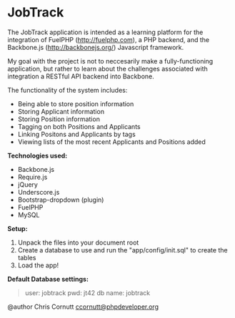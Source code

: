 JobTrack
===================

The JobTrack application is intended as a learning platform for the integration of FuelPHP (http://fuelphp.com),
a PHP backend, and the Backbone.js (http://backbonejs.org/) Javascript framework.

My goal with the project is not to neccesarily make a fully-functioning application, but rather to learn about
the challenges associated with integration a RESTful API backend into Backbone.

The functionality of the system includes:
- Being able to store position information
- Storing Applicant information
- Storing Position information
- Tagging on both Positions and Applicants
- Linking Positons and Applicants by tags
- Viewing lists of the most recent Applicants and Positions added

**Technologies used:**
- Backbone.js
- Require.js
- jQuery
- Underscore.js
- Bootstrap-dropdown (plugin)
- FuelPHP
- MySQL

**Setup:**

1. Unpack the files into your document root
2. Create a database to use and run the "app/config/init.sql" to create the tables
3. Load the app!

**Default Database settings:**
> user: jobtrack
> pwd: jt42
> db name: jobtrack

@author Chris Cornutt <ccornutt@phpdeveloper.org>
